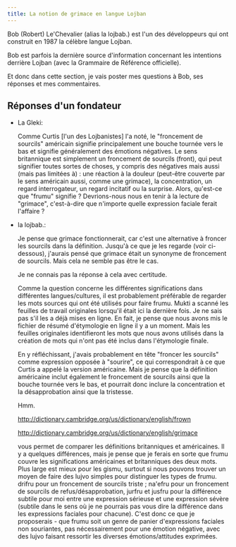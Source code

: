 ```yaml
---
title: La notion de grimace en langue Lojban
---
```


<div class="lojbo"></div>

Bob (Robert) Le'Chevalier (alias la lojbab.) est l'un des développeurs qui ont construit en 1987 la célèbre langue Lojban.

Bob est parfois la dernière source d'information concernant les intentions derrière Lojban (avec la Grammaire de Référence officielle).

Et donc dans cette section, je vais poster mes questions à Bob, ses réponses et mes commentaires.
## Réponses d'un fondateur
* La Gleki:

	Comme Curtis [l'un des Lojbanistes] l'a noté, le "froncement de sourcils" américain signifie principalement une bouche tournée vers le bas et signifie généralement des émotions négatives. Le sens britannique est simplement un froncement de sourcils (front), qui peut signifier toutes sortes de choses, y compris des négatives mais aussi (mais pas limitées à) : une réaction à la douleur (peut-être couverte par le sens américain aussi, comme une grimace), la concentration, un regard interrogateur, un regard incitatif ou la surprise. Alors, qu'est-ce que "frumu" signifie ? Devrions-nous nous en tenir à la lecture de "grimace", c'est-à-dire que n'importe quelle expression faciale ferait l'affaire ?
* la lojbab.:

	Je pense que grimace fonctionnerait, car c'est une alternative à froncer les sourcils dans la définition. Jusqu'à ce que je les regarde (voir ci-dessous), j'aurais pensé que grimace était un synonyme de froncement de sourcils. Mais cela ne semble pas être le cas.
	
	Je ne connais pas la réponse à cela avec certitude.
	
	Comme la question concerne les différentes significations dans différentes langues/cultures, il est probablement préférable de regarder les mots sources qui ont été utilisés pour faire frumu. Mukti a scanné les feuilles de travail originales lorsqu'il était ici la dernière fois. Je ne sais pas s'il les a déjà mises en ligne. En fait, je pense que nous avons mis le fichier de résumé d'étymologie en ligne il y a un moment. Mais les feuilles originales identifieront les mots que nous avons utilisés dans la création de mots qui n'ont pas été inclus dans l'étymologie finale.
	
	En y réfléchissant, j'avais probablement en tête "froncer les sourcils" comme expression opposée à "sourire", ce qui correspondrait à ce que Curtis a appelé la version américaine. Mais je pense que la définition américaine inclut également le froncement de sourcils ainsi que la bouche tournée vers le bas, et pourrait donc inclure la concentration et la désapprobation ainsi que la tristesse.
	
	Hmm.
	
	http://dictionary.cambridge.org/us/dictionary/english/frown

	http://dictionary.cambridge.org/us/dictionary/english/grimace

	vous permet de comparer les définitions britanniques et américaines. Il y a quelques différences, mais je pense que je ferais en sorte que frumu couvre les significations américaines et britanniques des deux mots.
	Plus large est mieux pour les gismu, surtout si nous pouvons trouver un moyen de faire des lujvo simples pour distinguer les types de frumu. drifru pour un froncement de sourcils triste ; na'efru pour un froncement de sourcils de refus/désapprobation, jurfru et jusfru pour la différence subtile pour moi entre une expression sérieuse et une expression sévère (subtile dans le sens où je ne pourrais pas vous dire la différence dans les expressions faciales pour chacune). C'est donc ce que je proposerais - que frumu soit un genre de panier d'expressions faciales non souriantes, pas nécessairement pour une émotion négative, avec des lujvo faisant ressortir les diverses émotions/attitudes exprimées.